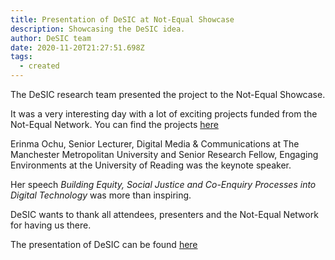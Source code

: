 ```yaml
---
title: Presentation of DeSIC at Not-Equal Showcase
description: Showcasing the DeSIC idea.
author: DeSIC team
date: 2020-11-20T21:27:51.698Z
tags:
  - created
---
```

The DeSIC research team presented the project to the Not-Equal Showcase.

It was a very interesting day with a lot of exciting projects funded from the Not-Equal Network.
You can find the projects [here](https://not-equal.tech/not-equal-funds-seven-new-projects-to-tackle-critical-issues-around-technology-and-social-justice/) 

Erinma Ochu, Senior Lecturer, Digital Media & Communications at The Manchester Metropolitan University and Senior Research Fellow, Engaging Environments at the University of Reading was the keynote speaker.

Her speech _Building Equity, Social Justice and Co-Enquiry Processes into Digital Technology_ was more than inspiring.

DeSIC wants to thank all attendees, presenters and the Not-Equal Network for having us there.

The presentation of DeSIC can be found [here](https://desic-presentation.netlify.app)
